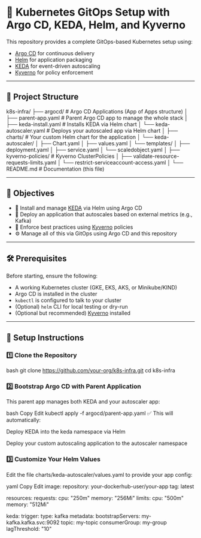 # 🚀 Kubernetes GitOps Setup with Argo CD, KEDA, Helm, and Kyverno

This repository provides a complete GitOps-based Kubernetes setup using:

- [Argo CD](https://argo-cd.readthedocs.io/) for continuous delivery  
- [Helm](https://helm.sh/) for application packaging  
- [KEDA](https://keda.sh/) for event-driven autoscaling  
- [Kyverno](https://kyverno.io/) for policy enforcement  

---

## 📁 Project Structure

k8s-infra/
├── argocd/ # Argo CD Applications (App of Apps structure)
│ ├── parent-app.yaml # Parent Argo CD app to manage the whole stack
│ ├── keda-install.yaml # Installs KEDA via Helm chart
│ └── keda-autoscaler.yaml # Deploys your autoscaled app via Helm chart
│
├── charts/ # Your custom Helm chart for the application
│ └── keda-autoscaler/
│ ├── Chart.yaml
│ ├── values.yaml
│ └── templates/
│ ├── deployment.yaml
│ ├── service.yaml
│ └── scaledobject.yaml
│
├── kyverno-policies/ # Kyverno ClusterPolicies
│ ├── validate-resource-requests-limits.yaml
│ └── restrict-serviceaccount-access.yaml
│
└── README.md # Documentation (this file)


---

## 🎯 Objectives

- 🔧 Install and manage [KEDA](https://keda.sh/) via Helm using Argo CD  
- 🚀 Deploy an application that autoscales based on external metrics (e.g., Kafka)  
- 🔐 Enforce best practices using [Kyverno](https://kyverno.io/) policies  
- ⚙️ Manage all of this via GitOps using Argo CD and this repository  

---

## 🛠️ Prerequisites

Before starting, ensure the following:

- A working Kubernetes cluster (GKE, EKS, AKS, or Minikube/KIND)  
- Argo CD is installed in the cluster  
- `kubectl` is configured to talk to your cluster  
- (Optional) `helm` CLI for local testing or dry-run  
- (Optional but recommended) [Kyverno](https://kyverno.io/docs/installation/) installed  

---

## 🚀 Setup Instructions

### 1️⃣ Clone the Repository

bash
git clone https://github.com/your-org/k8s-infra.git
cd k8s-infra
### 2️⃣ Bootstrap Argo CD with Parent Application
This parent app manages both KEDA and your autoscaler app:

bash
Copy
Edit
kubectl apply -f argocd/parent-app.yaml
✅ This will automatically:

Deploy KEDA into the keda namespace via Helm

Deploy your custom autoscaling application to the autoscaler namespace

### 3️⃣ Customize Your Helm Values
Edit the file charts/keda-autoscaler/values.yaml to provide your app config:

yaml
Copy
Edit
image:
  repository: your-dockerhub-user/your-app
  tag: latest

resources:
  requests:
    cpu: "250m"
    memory: "256Mi"
  limits:
    cpu: "500m"
    memory: "512Mi"

keda:
  trigger:
    type: kafka
    metadata:
      bootstrapServers: my-kafka.kafka.svc:9092
      topic: my-topic
      consumerGroup: my-group
      lagThreshold: "10"
